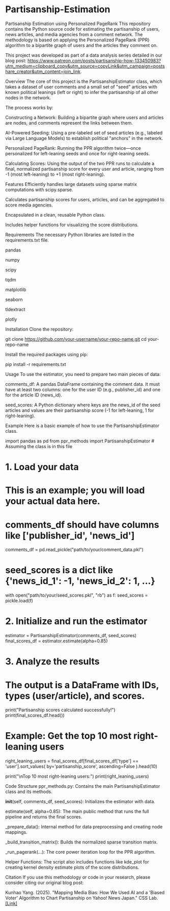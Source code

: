 # Partisanship-Estimation
Partisanship Estimation using Personalized PageRank
This repository contains the Python source code for estimating the partisanship of users, news articles, and media agencies from a comment network. The methodology is based on applying the Personalized PageRank (PPR) algorithm to a bipartite graph of users and the articles they comment on.

This project was developed as part of a data analysis series detailed in our blog post: https://www.patreon.com/posts/partisanship-how-133450983?utm_medium=clipboard_copy&utm_source=copyLink&utm_campaign=postshare_creator&utm_content=join_link.

Overview
The core of this project is the PartisanshipEstimator class, which takes a dataset of user comments and a small set of "seed" articles with known political leanings (left or right) to infer the partisanship of all other nodes in the network.

The process works by:

Constructing a Network: Building a bipartite graph where users and articles are nodes, and comments represent the links between them.

AI-Powered Seeding: Using a pre-labeled set of seed articles (e.g., labeled via Large Language Models) to establish political "anchors" in the network.

Personalized PageRank: Running the PPR algorithm twice—once personalized for left-leaning seeds and once for right-leaning seeds.

Calculating Scores: Using the output of the two PPR runs to calculate a final, normalized partisanship score for every user and article, ranging from -1 (most left-leaning) to +1 (most right-leaning).

Features
Efficiently handles large datasets using sparse matrix computations with scipy.sparse.

Calculates partisanship scores for users, articles, and can be aggregated to score media agencies.

Encapsulated in a clean, reusable Python class.

Includes helper functions for visualizing the score distributions.

Requirements
The necessary Python libraries are listed in the requirements.txt file.

pandas

numpy

scipy

tqdm

matplotlib

seaborn

tldextract

plotly

Installation
Clone the repository:

git clone https://github.com/your-username/your-repo-name.git
cd your-repo-name

Install the required packages using pip:

pip install -r requirements.txt

Usage
To use the estimator, you need to prepare two main pieces of data:

comments_df: A pandas DataFrame containing the comment data. It must have at least two columns: one for the user ID (e.g., publisher_id) and one for the article ID (news_id).

seed_scores: A Python dictionary where keys are the news_id of the seed articles and values are their partisanship score (-1 for left-leaning, 1 for right-leaning).

Example
Here is a basic example of how to use the PartisanshipEstimator class.

import pandas as pd
from ppr_methods import PartisanshipEstimator # Assuming the class is in this file

# 1. Load your data
# This is an example; you will load your actual data here.
# comments_df should have columns like ['publisher_id', 'news_id']
comments_df = pd.read_pickle("path/to/your/comment_data.pkl")

# seed_scores is a dict like {'news_id_1': -1, 'news_id_2': 1, ...}
with open("path/to/your/seed_scores.pkl", "rb") as f:
    seed_scores = pickle.load(f)

# 2. Initialize and run the estimator
estimator = PartisanshipEstimator(comments_df, seed_scores)
final_scores_df = estimator.estimate(alpha=0.85)

# 3. Analyze the results
# The output is a DataFrame with IDs, types (user/article), and scores.
print("Partisanship scores calculated successfully!")
print(final_scores_df.head())

# Example: Get the top 10 most right-leaning users
right_leaning_users = final_scores_df[final_scores_df['type'] == 'user'].sort_values(
    by='partisanship_score', ascending=False
).head(10)

print("\nTop 10 most right-leaning users:")
print(right_leaning_users)

Code Structure
ppr_methods.py: Contains the main PartisanshipEstimator class and its methods.

__init__(self, comments_df, seed_scores): Initializes the estimator with data.

estimate(self, alpha=0.85): The main public method that runs the full pipeline and returns the final scores.

_prepare_data(): Internal method for data preprocessing and creating node mappings.

_build_transition_matrix(): Builds the normalized sparse transition matrix.

_run_pagerank(...): The core power iteration loop for the PPR algorithm.

Helper Functions: The script also includes functions like kde_plot for creating kernel density estimate plots of the score distributions.

Citation
If you use this methodology or code in your research, please consider citing our original blog post:

Kunhao Yang. (2025). "Mapping Media Bias: How We Used AI and a 'Biased Voter' Algorithm to Chart Partisanship on Yahoo! News Japan." CSS Lab. [[Link]](https://www.patreon.com/posts/partisanship-how-133450983?utm_medium=clipboard_copy&utm_source=copyLink&utm_campaign=postshare_creator&utm_content=join_link)

